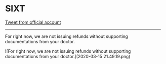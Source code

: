 # SIXT

[Tweet from official account](https://twitter.com/SixtUSA/status/1239200341352218625?s=20)

---

For right now, we are not issuing refunds without supporting documentations from your doctor.

![For right now, we are not issuing refunds without supporting documentations from your doctor.](2020-03-15 21.49.19.png)